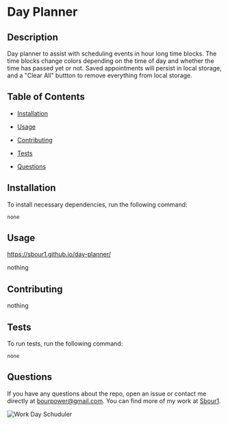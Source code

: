 # Day Planner
  
  
  ## Description
  
  Day planner to assist with scheduling events in hour long time blocks. The time blocks change colors depending on the time of day and whether the time has passed yet or not. Saved appointments will persist in local storage, and a "Clear All" buttton to remove everything from local storage.
  
  ## Table of Contents 
  
  * [Installation](#installation)
  
  * [Usage](#usage)
  
  * [Contributing](#contributing)
  
  * [Tests](#tests)
  
  * [Questions](#questions)
  
  ## Installation
  
  To install necessary dependencies, run the following command:
  
  ```
  none
  ```
  
  ## Usage

  https://sbour1.github.io/day-planner/
  
  nothing
  
  
    
  ## Contributing
  
  nothing
  
  ## Tests
  
  To run tests, run the following command:
  
  ```
  none
  ```
  
  ## Questions
  
  If you have any questions about the repo, open an issue or contact me directly at bourpower@gmail.com. You can find more of my work at [Sbour1](https://github.com/Sbour1/).
  
  
 <img src="https://user-images.githubusercontent.com/91856770/147857716-692cd417-a889-4806-bd1a-5e5126f85d66.PNG" alt="Work Day Schuduler"/>

  

